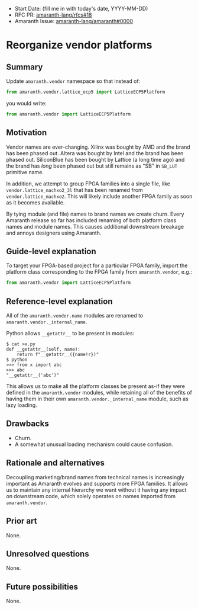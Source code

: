 - Start Date: (fill me in with today's date, YYYY-MM-DD)
- RFC PR: [amaranth-lang/rfcs#18](https://github.com/amaranth-lang/rfcs/pull/18)
- Amaranth Issue: [amaranth-lang/amaranth#0000](https://github.com/amaranth-lang/amaranth/issues/0000)

# Reorganize vendor platforms

## Summary
[summary]: #summary

Update `amaranth.vendor` namespace so that instead of:

```python
from amaranth.vendor.lattice_ecp5 import LatticeECP5Platform
```

you would write:

```python
from amaranth.vendor import LatticeECP5Platform
```


## Motivation
[motivation]: #motivation

Vendor names are ever-changing. Xilinx was bought by AMD and the brand has been phased out. Altera was bought by Intel and the brand has been phased out. SiliconBlue has been bought by Lattice (a long time ago) and the brand has *long* been phased out but still remains as "SB" in `SB_LUT` primitive name.

In addition, we attempt to group FPGA families into a single file, like `vendor.lattice_machxo2_3l` that has been renamed from `vendor.lattice_machxo2`. This will likely include another FPGA family as soon as it becomes available.

By tying module (and file) names to brand names we create churn. Every Amaranth release so far has included renaming of both platform class names and module names. This causes additional downstream breakage and annoys designers using Amaranth.

## Guide-level explanation
[guide-level-explanation]: #guide-level-explanation

To target your FPGA-based project for a particular FPGA family, import the platform class corresponding to the FPGA family from `amaranth.vendor`, e.g.:

```python
from amaranth.vendor import LatticeECP5Platform
```

## Reference-level explanation
[reference-level-explanation]: #reference-level-explanation

All of the `amaranth.vendor.name` modules are renamed to `amaranth.vendor._internal_name`.

Python allows `__getattr__` to be present in modules:

    $ cat >x.py
    def __getattr__(self, name):
        return f"__getattr__({name!r})"
    $ python
    >>> from x import abc
    >>> abc
    "__getattr__('abc')"

This allows us to make all the platform classes be present as-if they were defined in the `amaranth.vendor` modules, while retaining all of the benefits of having them in their own `amaranth.vendor._internal_name` module, such as lazy loading.

## Drawbacks
[drawbacks]: #drawbacks

- Churn.
- A somewhat unusual loading mechanism could cause confusion.

## Rationale and alternatives
[rationale-and-alternatives]: #rationale-and-alternatives

Decoupling marketing/brand names from technical names is increasingly important as Amaranth evolves and supports more FPGA families. It allows us to maintain any internal hierarchy we want without it having any impact on downstream code, which solely operates on names imported from `amaranth.vendor`.

## Prior art
[prior-art]: #prior-art

None.

## Unresolved questions
[unresolved-questions]: #unresolved-questions

None.

## Future possibilities
[future-possibilities]: #future-possibilities

None.
